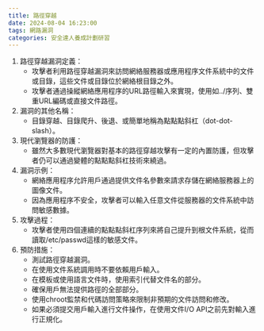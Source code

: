 ```yaml
---
title: 路徑穿越
date: 2024-08-04 16:23:00
tags: 網路漏洞
categories: 安全達人養成計劃研習
---
```

1. 路徑穿越漏洞定義：
	- 攻擊者利用路徑穿越漏洞來訪問網絡服務器或應用程序文件系統中的文件或目錄，這些文件或目錄位於網絡根目錄之外。
	- 攻擊者通過操縱網絡應用程序的URL路徑輸入來實現，使用如../序列、雙重URL編碼或直接文件路徑。
2. 漏洞的其他名稱：
	- 目錄穿越、目錄爬升、後退、或簡單地稱為點點點斜杠（dot-dot-slash）。
3. 現代瀏覽器的防護：
	- 雖然大多數現代瀏覽器對基本的路徑穿越攻擊有一定的內置防護，但攻擊者仍可以通過變體的點點點斜杠技術來繞過。
4. 漏洞示例：
	- 網絡應用程序允許用戶通過提供文件名參數來請求存儲在網絡服務器上的圖像文件。
	- 因為應用程序不安全，攻擊者可以輸入任意文件從服務器的文件系統中訪問敏感數據。
5. 攻擊過程：
	- 攻擊者使用四個連續的點點點斜杠序列來將自己提升到根文件系統，從而讀取/etc/passwd這樣的敏感文件。
6. 預防措施：
	- 測試路徑穿越漏洞。
	- 在使用文件系統調用時不要依賴用戶輸入。
	- 在模板或使用語言文件時，使用索引代替文件名的部分。
	- 確保用戶無法提供路徑的全部部分。
	- 使用chroot監禁和代碼訪問策略來限制非預期的文件訪問和修改。
	- 如果必須提交用戶輸入進行文件操作，在使用文件I/O API之前先對輸入進行正規化。